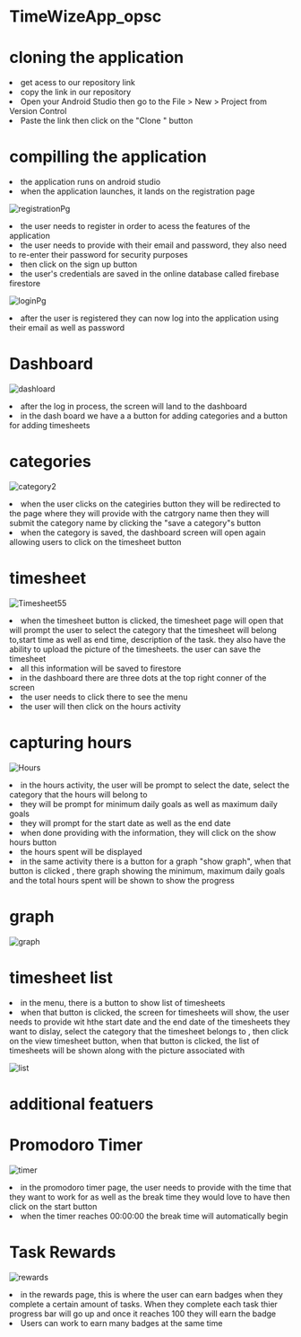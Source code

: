 # TimeWizeApp_opsc

<h1>cloning the application</h1>
<li>get acess to our repository link</li></li>
<li>copy the link in our repository </li></li>
<li>Open your Android Studio then go to the File > New > Project from Version Control </li></li>
<li>Paste the link then click on the "Clone " button </li>

<h1>compilling the application </h1>

<li>the application runs on android studio</li>
<li>when the application launches, it lands  on the registration page </li>

![registrationPg](https://github.com/lilithaJVC/TimeWizeAppPOE/assets/104263642/e0e7a546-d1f9-4001-a183-29d772ad3c7f)

<li>the user needs to register in order to acess the features of the application</li>
<li>the user needs to provide with their email and password, they also need to re-enter their password for security purposes</li>
<li>then click on the sign up button </li>
<li>the user's credentials are saved in the online database called firebase firestore</li>

![loginPg](https://github.com/lilithaJVC/TimeWizeAppPOE/assets/104263642/baab4ec7-6ffc-4411-bc76-4aafad693b11)


<li>after the user is registered they can now log into the application using their email as well as password   </li>
<h1>Dashboard</h1

![dashloard](https://github.com/lilithaJVC/TimeWizeAppPOE/assets/104263642/68caab07-7bad-46d9-aab4-fefca9922a9b)



<li>after the log in process, the screen will land to the dashboard</li>
<li>in the dash board we have a a button for adding categories and a button for adding timesheets </li>
<h1>categories</h1>

![category2](https://github.com/lilithaJVC/TimeWizeAppPOE/assets/104263642/67594c3d-9070-4620-8854-ba8cae666bc5)



<li>when the user clicks on the categiries button they will be redirected to the page where they will provide with the catrgory name then they will submit the category name by clicking the "save a category"s button  </li>
<li>when the category is saved, the dashboard screen will open again allowing users to click on the timesheet button</li>
<h1>timesheet</h1>


![Timesheet55](https://github.com/lilithaJVC/TimeWizeAppPOE/assets/104263642/b72b46b5-d32e-458b-b20a-66f6f17cf8a6)


<li>when the timesheet button is clicked, the timesheet page will open that will prompt the user to select the category that the timesheet will belong to,start time as well as end time, description of the task. they also have the ability to upload the picture of the timesheets. the user can save the timesheet  </li>
<li>all this information will be saved to firestore </li>

<li>in the dashboard there are three dots at the top right conner of the screen</li>
<li>the user needs to click there to see the menu</li>
<li>the user will then click on the hours activity</li>

<h1>capturing hours </h1>

![Hours](https://github.com/lilithaJVC/TimeWizeAppPOE/assets/104263642/03f8ad0f-353d-4851-a90e-ad72dfd83227)



<li>in the hours activity, the user will be prompt to select the date, select the category that the hours will belong to</li>
<li>they will be prompt for minimum daily goals as well as maximum daily goals</li>
<li>they will prompt for the start date as well as the end date</li>
<li>when done providing with the information, they will click on the show hours button</li>
<li>the hours spent will be displayed</li>

<li>in the same activity there is a button for a graph "show graph", when that button is clicked , there graph showing the minimum, maximum daily goals and the total hours spent will be shown to show the progress </li>
<h1>graph</h1>

![graph](https://github.com/lilithaJVC/TimeWizeAppPOE/assets/104263642/ffc591b6-a80b-4848-be71-f96e0828e1b7)



<h1>timesheet list </h1>
<li>in the menu, there is a button to show list of timesheets </li>
<li>when that button is clicked, the screen for timesheets will show, the user needs to provide wit hthe start date and the end date of the timesheets they want to dislay, select the category that the timesheet belongs to , then click on the view timesheet button, when that button is clicked, the list of timesheets will be shown along with the picture associated  with </li>

![list](https://github.com/lilithaJVC/TimeWizeAppPOE/assets/104263642/e334c970-80cb-478c-8c46-627777dbccfe)



<h1>additional featuers </h1>
<h1>Promodoro Timer </h1>

![timer](https://github.com/lilithaJVC/TimeWizeAppPOE/assets/104263642/77aba44d-38ce-4aae-b713-65a0f73be625)

<li>in the promodoro timer page, the user needs to provide with the time that they want to work for as well as the break time they would love to have then click on the start button </li>
<li>when the timer reaches 00:00:00 the break time  will automatically begin </li>

<h1>Task Rewards</h1>

![rewards](https://github.com/lilithaJVC/TimeWizeAppPOE/assets/104263642/4c1a6314-175a-4715-a9ef-3fba516ddf35)
<li>in the rewards page, this is where the user can earn badges when they complete a certain amount of tasks. When they complete each task thier progress bar will go up and once it reaches 100 they will earn the badge</li>
<li>Users can work to earn many badges at the same time</li>
